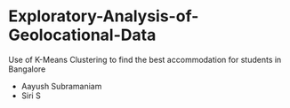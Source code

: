 # Exploratory-Analysis-of-Geolocational-Data
Use of K-Means Clustering to find the best accommodation for students in Bangalore

- Aayush Subramaniam
- Siri S

